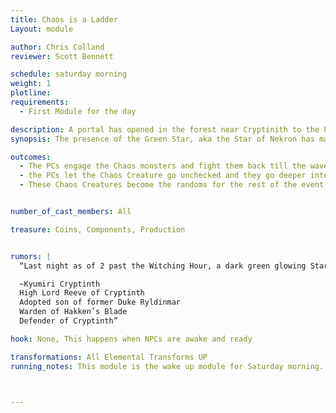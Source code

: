 ```yaml
---
title: Chaos is a Ladder
Layout: module

author: Chris Colland
reviewer: Scott Bennett

schedule: saturday morning
weight: 1
plotline: 
requirements: 
  - First Module for the day

description: A portal has opened in the forest near Cryptinith to the Plane of Chaos, Chaos Imps and Chaos Knight come forth and roam looking for Order to destroy as they sensed the presence of Nobility.
synopsis: The presence of the Green Star, aka the Star of Nekron has made the veil between the Chaos Plane and Tyrra much thinner. Chaos Creatures are beginning to spawn from random portals in the Forest. The effect of the Chaos Rifts spawning is what is driving the Feral wild and into more of an uncontrolled Frenzy. Normally they kill with a purpose but now it is indiscriminately. These portals can’t be shut easily but they only last for a short period of time.

outcomes: 
  - The PCs engage the Chaos monsters and fight them back till the waves are over.
  - the PCs let the Chaos Creature go unchecked and they go deeper into the City to cause issue.
  - These Chaos Creatures become the randoms for the rest of the event. 


number_of_cast_members: All

treasure: Coins, Components, Production


rumors: |
  “Last night as of 2 past the Witching Hour, a dark green glowing Star appeared over Moutesque and Cryptinth. We will begin research into what this Star means and where it came from but this is a very unnatural occurrence for our area…

  ~Kyumiri Cryptinth
  High Lord Reeve of Cryptinth
  Adopted son of former Duke Ryldinmar
  Warden of Hakken’s Blade
  Defender of Cryptinth”

hook: None, This happens when NPCs are awake and ready

transformations: All Elemental Transforms UP
running_notes: This module is the wake up module for Saturday morning. The Star of Nekrons presence above Moutesque has lowered the veil between Chaos and Tyrra here. Given the movement and actions of the Chaotic One and the Star of Nekron, portals of Chaos have spawned in random patterns around Cryptinith and Moutesque. Having these creatures in the area sets the Feral on edge and increases their primal lust for battle. This is main module that becomes the daytime “Randoms” for Saturday. This first module the Imps will reset 5 times and the Knights will reset 3 times



---
```












